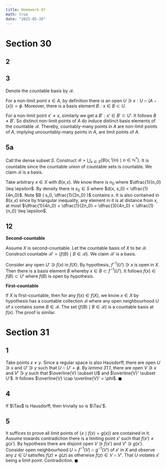 ```yaml
---
title: Homework 07
math: true
date: "2025-05-26"
---
```


# Section 30

## 2

## 3

Denote the countable basis by $\mathcal{B}$.

For a non-limit point $x \in A$, by definition there is an open $U \ni x: U \cap (A - \{x\}) = \phi$. Moreover, there is a basis element $B: x \in B \subset U$.

For a non-limit point $x' \neq x$, similarly we get a $B': x' \in B' \subset U'$. It follows $B \neq B'$. So distinct non-limit points of $A$ do induce distinct basis elements of the countable $\mathcal{B}$. Thereby, countably-many points in $A$ are non-limit points of $A$, implying uncountably-many points in $A$, are limit points of $A$.

## 5a

Call the dense subset $S$. Construct $\mathcal{B} = \bigcup_{x \in S} \{ B(x, 1/n) \mid n \in \mathbb{N}^* \}$. It is countable since the countable union of countable sets is countable. We claim $\mathcal{B}$ is a basis.

Take arbitrary $x \in X$ with $B(x, \epsilon)$. We know there is $n_0$ where $\dfrac{1}{n_0} \leq \epsilon$. By density there is $s_0 \in S$ where $d(x, s_0) < \dfrac{1}{4n_0}$. Note $B ( s_0, \dfrac{1}{2n_0} )$ contains $x$. It is also contained in $B(x, \epsilon)$ since by triangular inequality, any element in it is at distance from $x$, at most $\dfrac{1}{4n_0} + \dfrac{1}{2n_0} = \dfrac{3}{4n_0} < \dfrac{1}{n_0} \leq \epsilon$.

## 12

**Second-countable**

Assume $X$ is second-countable. Let the countable basis of $X$ to be $\mathcal{B}$. Construct countable $\mathcal{B}' = \{ f(B) \mid B \in \mathcal{B} \}$. We claim $\mathcal{B}'$ is a basis.

Consider any open $U' \ni f(x)$ in $f(X)$. By hypothesis, $f^{-1}(U') \ni x$ is open in $X$. Then there is a basis element $B$ whereby $x \in B \subset f^{-1}(U')$. It follows $f(x) \in f(B) \subset U'$ where $f(B)$ is open by hypothesis.

**First-countable**

If $X$ is first-countable, then for any $f(x) \in f(X)$, we know $x \in X$ by hypothesis has a countable collection $\mathcal{B}$ where any open neighbourhood $U$ of $x$ contains some $B \in \mathcal{B}$. The set $\{ f(B) \mid B \in \mathcal{B} \}$ is a countable basis at $f(x)$. The proof is similar.

# Section 31

## 1

Take points $x \neq y$. Since a regular space is also Hausdorff, there are open $U \ni x$ and $U' \ni y$ such that $U \cap U' = \phi$. By *lemma 31.1*, there are open $V \ni x$ and $V' \ni y$ such that $\overline{V} \subset U$ and $\overline{V}' \subset U'$. It follows $\overline{V} \cap \overline{V}' = \phi$. $\blacksquare$

## 4

If $\Tau$ is Hausdorff, then trivially so is $\Tau'$.

## 5

It suffices to prove all limit points of $\{ x \mid f(x) = g(x) \}$ are contained in it. Assume towards contradiction there is a limiting point $x'$ such that $f(x') \neq g(x')$. By hypothesis there are disjoint open $V \ni f(x')$ and $V' \ni g(x')$. Consider open neighbourhood $U = f^{-1}(V) \cap g^{-1}(V')$ of $x'$ in $X$ and observe any $z \in U$ satisifes $f(z) \neq g(z)$ as otherwise $f(z) \in V \cap V'$. That $U$ violates $x'$ being a limit point. Contradiction. $\blacksquare$
